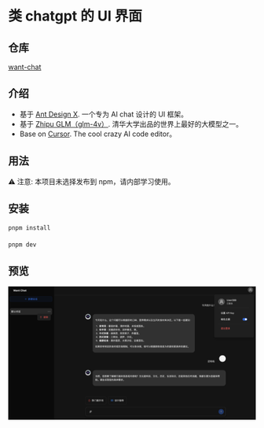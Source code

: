 # 类 chatgpt 的 UI 界面

## 仓库

[want-chat](https://github.com/ThinkMars/company/tree/main/packages/want-chat)

## 介绍

- 基于 [Ant Design X](https://ant-design-x.antgroup.com). 一个专为 AI chat 设计的 UI 框架。
- 基于 [Zhipu GLM（glm-4v）](https://bigmodel.cn). 清华大学出品的世界上最好的大模型之一。
- Base on [Cursor](https://www.cursor.com). The cool crazy AI code editor。

## 用法

⚠️ 注意: 本项目未选择发布到 npm，请内部学习使用。

## 安装

```bash
pnpm install

pnpm dev
```

## 预览

![example](https://raw.githubusercontent.com/ThinkMars/company/refs/heads/main/packages/want-chat/public/want-chat-example.png)
